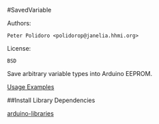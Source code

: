 #SavedVariable

Authors:

    Peter Polidoro <polidorop@janelia.hhmi.org>

License:

    BSD


Save arbitrary variable types into Arduino EEPROM.

[Usage Examples](./examples)

##Install Library Dependencies

[arduino-libraries](https://github.com/janelia-arduino/arduino-libraries)
